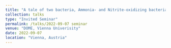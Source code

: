 ```yaml
---
title: "A tale of two bacteria, Ammonia- and Nitrite-oxidizing bacteria (AOB and NOB)"
collection: talks
type: "Invited Seminar"
permalink: /talks/2022-09-07 seminar
venue: "DOME, Vienna Univerisity"
date: 2022-09-07
location: "Vienna, Austria"
---
```



